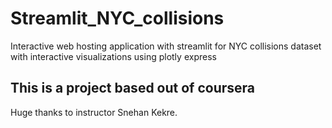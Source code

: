 # Streamlit_NYC_collisions
Interactive web hosting application with streamlit for NYC collisions dataset with interactive visualizations using plotly express

## This is a project based out of coursera
Huge thanks to instructor Snehan Kekre.
